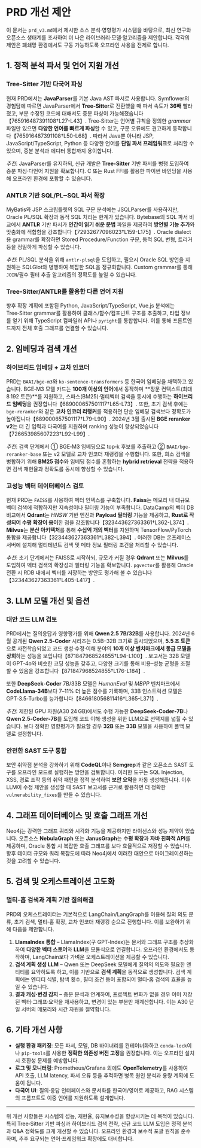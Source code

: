 # PRD 개선 제안

이 문서는 `prd_v3.md`에서 제시한 소스 분석·영향평가 시스템을 바탕으로, 최신 연구와 오픈소스 생태계를 조사하여 더 나은 라이브러리·모델·알고리즘을 제안합니다. 각각의 제안은 폐쇄망 환경에서도 구동 가능하도록 오프라인 사용을 전제로 합니다.

## 1. 정적 분석 파서 및 언어 지원 개선

### Tree‑Sitter 기반 다국어 파싱

현재 PRD에서는 **JavaParser**를 기본 Java AST 파서로 사용합니다. Symflower의 경험담에 따르면 JavaParser에서 **Tree‑Sitter**로 전환했을 때 파서 속도가 **36배** 빨라졌고, 부분 수정된 코드에 대해서도 증분 파싱이 가능해졌습니다【765916487391108†L27-L43】. Tree‑Sitter는 언어별 규칙을 정의한 *grammar* 파일만 있으면 **다양한 언어를 빠르게 파싱**할 수 있고, 구문 오류에도 견고하게 동작합니다【765916487391108†L50-L68】. 따라서 Java뿐 아니라 JSP, JavaScript/TypeScript, Python 등 다양한 언어를 **단일 파서 프레임워크**로 처리할 수 있으며, 증분 분석과 에디터 통합까지 용이합니다.

*추천*: JavaParser를 유지하되, 신규 개발은 **Tree‑Sitter** 기반 파서를 병행 도입하여 증분 파싱·다언어 지원을 확보합니다. C 또는 Rust FFI를 활용한 파이썬 바인딩을 사용해 오프라인 환경에 포함할 수 있습니다.

### ANTLR 기반 SQL/PL‒SQL 파서 확장

MyBatis와 JSP 스크립틀릿의 SQL 구문 분석에는 JSQLParser를 사용하지만, Oracle PL/SQL 확장과 동적 SQL 처리는 한계가 있습니다. Bytebase의 SQL 파서 비교에서 **ANTLR** 기반 파서가 **인간이 읽기 쉬운 문법** 파일을 제공하여 **방언별 기능 추가**와 맞춤화에 적합함을 강조합니다【72932677096023†L159-L175】. Oracle dialect용 grammar를 확장하면 Stored Procedure/Function 구문, 동적 SQL 변형, 트리거 등을 정밀하게 파싱할 수 있습니다.

*추천*: PL/SQL 분석을 위해 `antlr-plsql`을 도입하고, 필요시 Oracle SQL 방언을 지원하는 SQLGlot와 병행하여 복잡한 SQL을 정규화합니다. Custom grammar를 통해 `JOIN`/필수 필터 추출 알고리즘의 정확도를 높일 수 있습니다.

### Tree‑Sitter/ANTLR를 활용한 다른 언어 지원

향후 확장 계획에 포함된 Python, JavaScript/TypeScript, Vue.js 분석에는 Tree‑Sitter grammar를 활용하여 클래스/함수/컴포넌트 구조를 추출하고, 타입 정보를 얻기 위해 TypeScript 컴파일러 API나 `pyright`를 통합합니다. 이를 통해 프론트엔드까지 전체 호출 그래프를 연결할 수 있습니다.

## 2. 임베딩과 검색 개선

### 하이브리드 임베딩 + 교차 인코더

PRD는 `BAAI/bge-m3`와 `ko-sentence-transformers` 등 한국어 임베딩을 채택하고 있습니다. BGE‑M3 모델 카드는 **100개 이상의 언어**에서 동작하며 **장문 컨텍스트(최대 8 192 토큰)**를 지원하고, 스파스(BM25)·멀티벡터 검색을 동시에 수행하는 **하이브리드 임베딩**을 권장합니다【689000657501117†L65-L73】. 또한, 초기 검색 후에는 `bge-reranker`와 같은 **교차 인코더 리랭커**를 적용하면 단순 임베딩 검색보다 정확도가 높아집니다【689000657501117†L79-L90】. 2024년 3월 출시된 **BGE reranker v2**는 더 긴 입력과 다국어를 지원하며 ranking 성능이 향상되었습니다【726653985607223†L92-L99】.

*추천*: 검색 단계에서 ① BGE‑M3 임베딩으로 top‑k 후보를 추출하고 ② `BAAI/bge-reranker-base` 또는 v2 모델로 교차 인코더 재랭킹을 수행합니다. 또한, 희소 검색을 병합하기 위해 **BM25 점수**와 임베딩 점수를 혼합하는 **hybrid retrieval** 전략을 적용하면 검색 재현율과 정확도를 동시에 향상할 수 있습니다.

### 고성능 벡터 데이터베이스 검토

현재 PRD는 `FAISS`를 사용하여 벡터 인덱스를 구축합니다. **Faiss**는 메모리 내 대규모 벡터 검색에 적합하지만 지속성이나 필터링 기능이 부족합니다. DataCamp의 벡터 DB 비교에서 **Qdrant**는 *HNSW* 기반 엔진과 **Payload 필터링** 기능을 제공하고, **Rust로 작성되어 수평 확장이 용이**한 점을 강조합니다【323443627363361†L362-L374】. **Milvus**는 **분산 아키텍처**를 통해 **수십억 개의 벡터**를 지원하며 TensorFlow/PyTorch 통합을 제공합니다【323443627363361†L382-L394】. 이러한 DB는 온프레미스 서버에 설치해 멀티테넌트 검색 및 메타 정보 필터링 조건을 처리할 수 있습니다.

*추천*: 초기 단계에서는 FAISS로 시작하되, 규모가 커질 경우 **Qdrant** 또는 **Milvus**를 도입하여 벡터 검색의 확장성과 필터링 기능을 확보합니다. `pgvector`를 활용해 Oracle 전환 시 RDB 내에서 벡터를 저장하는 방안도 평가해 볼 수 있습니다【323443627363361†L405-L417】.

## 3. LLM 모델 개선 및 옵션

### 대안 코드 LLM 검토

PRD에서는 질의응답과 영향평가를 위해 **Qwen 2.5 7B/32B**를 사용합니다. 2024년 6월 공개된 **Qwen 2.5‑Coder** 시리즈는 0.5B–32B 크기로 출시되었으며, **5.5 조 토큰**으로 사전학습되었고 코드 생성·수정·이해 분야의 **10개 이상 벤치마크에서 동급 모델을 상회**하는 성능을 보입니다【871847968524855†L94-L100】. 보고서는 32B 모델이 GPT‑4o와 비슷한 코딩 성능을 갖추고, 다양한 크기를 통해 비용–성능 균형을 조절할 수 있음을 강조합니다【871847968524855†L176-L184】.

또한 **DeepSeek‑Coder** 7B/33B 모델은 *HumanEval* 및 *MBPP* 벤치마크에서 **CodeLlama‑34B**보다 7–11% 더 높은 점수를 기록하며, 33B 인스트럭션 모델은 GPT‑3.5‑Turbo를 능가합니다【846618056811416†L365-L371】. 

*추천*: 제한된 GPU 자원(A30 24 GB)에서도 수행 가능한 **DeepSeek‑Coder‑7B**나 **Qwen 2.5‑Coder‑7B**를 도입해 코드 이해·생성을 위한 LLM으로 선택지를 넓힐 수 있습니다. 보다 정확한 영향평가가 필요할 경우 **32B** 또는 **33B** 모델을 사용하여 폴백 모델로 설정합니다. 

### 안전한 SAST 도구 통합

보안 취약점 분석을 강화하기 위해 **CodeQL**이나 **Semgrep**과 같은 오픈소스 SAST 도구를 오프라인 모드로 실행하는 방안을 검토합니다. 이러한 도구는 SQL Injection, XSS, 경로 조작 등의 취약 패턴을 정적 분석하여 **보안 요약**을 자동 생성해줍니다. 이후 LLM이 수정 제안을 생성할 때 SAST 보고서를 근거로 활용하면 더 정확한 `vulnerability_fixes`를 만들 수 있습니다.

## 4. 그래프 데이터베이스 및 호출 그래프 개선

Neo4j는 강력한 그래프 쿼리와 시각화 기능을 제공하지만 라이선스와 성능 제약이 있습니다. 오픈소스 **NebulaGraph** 또는 **JanusGraph**는 **수평 확장**과 **자바 친화적 API**를 제공하며, Oracle 통합 시 복잡한 호출 그래프를 보다 효율적으로 저장할 수 있습니다. 향후 데이터 규모와 쿼리 복잡도에 따라 Neo4j에서 이러한 대안으로 마이그레이션하는 것을 고려할 수 있습니다.

## 5. 검색 및 오케스트레이션 고도화

### 멀티‑홉 검색과 계획 기반 질의해결

PRD의 오케스트레이터는 기본적으로 LangChain/LangGraph를 이용해 질의 의도 분류, 초기 검색, 멀티‑홉 확장, 교차 인코더 재랭킹 순으로 진행합니다. 이를 보완하기 위해 다음을 제안합니다.

1. **LlamaIndex 통합** – LlamaIndex(구 GPT‑Index)는 문서와 그래프 구조를 추상화하여 **다양한 벡터 스토어**와 **LLM**을 모듈식으로 연결합니다. 오프라인 환경에서도 동작하며, LangChain보다 가벼운 오케스트레이션을 제공할 수 있습니다.
2. **검색 계획 생성 LLM** – Qwen 또는 DeepSeek 모델에게 질의의 의도와 필요한 엔티티를 요약하도록 하고, 이를 기반으로 **검색 계획**을 동적으로 생성합니다. 검색 계획에는 엔티티 식별, 탐색 횟수, 필터 조건 등이 포함되어 멀티‑홉 검색의 효율을 높일 수 있습니다.
3. **결과 캐싱·변경 감지** – 증분 분석과 연계하여, 프로젝트 변화가 없을 경우 이미 저장된 벡터·그래프·요약을 재사용하고, 변경이 있는 부분만 재계산합니다. 이는 A30 단일 서버의 메모리와 시간 자원을 절약합니다.

## 6. 기타 개선 사항

* **실행 환경 패키징**: 모든 파서, 모델, DB 바이너리를 컨테이너화하고 `conda-lock`이나 `pip-tools`를 사용한 **정확한 의존성 버전 고정**을 권장합니다. 이는 오프라인 설치 시 호환성 문제를 예방합니다.
* **로그 및 모니터링**: Prometheus/Grafana 외에도 **OpenTelemetry**를 사용하여 API 호출, LLM latency, 파서 오류 등을 추적하면 병목 원인 분석과 용량 계획에 도움이 됩니다.
* **다국어 UI**: 질의·응답 인터페이스와 문서화를 한국어/영어로 제공하고, RAG 시스템의 프롬프트도 이중 언어를 지원하도록 설계합니다.

---

위 개선 사항들은 시스템의 성능, 재현율, 유지보수성을 향상시키는 데 목적이 있습니다. 특히 Tree‑Sitter 기반 파싱과 하이브리드 검색 전략, 신규 코드 LLM 도입은 정적 분석과 Q&A 정확도를 크게 개선할 수 있습니다. 오프라인 환경과 보수적 포괄 원칙을 준수하며, 추후 요구되는 언어·프레임워크 확장에도 대비합니다.
